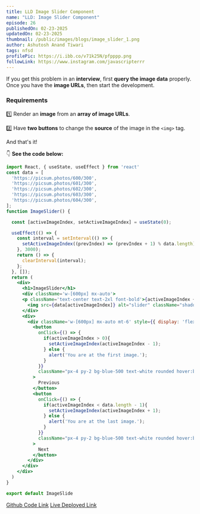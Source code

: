 ```yaml
---
title: LLD Image Slider Component
name: "LLD: Image Slider Component"
episode: 26
publishedOn: 02-23-2025
updatedOn: 02-23-2025
thumbnail: /public/images/blogs/image_slider_1.png
author: Ashutosh Anand Tiwari
tags: nfsd
profilePic: https://i.ibb.co/v71k25N/pfpppp.png
followLink: https://www.instagram.com/javascripterrr
---
```

If you get this problem in an **interview**, first **query the image data** properly. Once you have the **image URLs**, then start the development.

### **Requirements**

1️⃣ Render an **image** from an **array of image URLs**.

2️⃣ Have **two buttons** to change the **source** of the image in the `<img>` tag.

And that's it!

👇 **See the code below:**

```jsx
import React, { useState, useEffect } from 'react'
const data = [
  'https://picsum.photos/600/300',
  'https://picsum.photos/601/300',
  'https://picsum.photos/602/300',
  'https://picsum.photos/603/300',
  'https://picsum.photos/604/300',
];
function ImageSlider() {

  const [activeImageIndex, setActiveImageIndex] = useState(0);

  useEffect(() => {
    const interval = setInterval(() => {
      setActiveImageIndex((prevIndex) => (prevIndex + 1) % data.length);
    }, 3000);
    return () => {
      clearInterval(interval);
    };
  }, []);
  return (
    <div>
      <h1>ImageSlider</h1>
      <div className='w-[600px] mx-auto'>
      <p className='text-center text-2xl font-bold'>{activeImageIndex + 1} / {data.length}</p>
        <img src={data[activeImageIndex]} alt="slider" className="shadow-lg" />
      </div>
      <div>
        <div className='w-[600px] mx-auto mt-6' style={{ display: 'flex', justifyContent: 'space-between' }}>
          <button 
            onClick={() => {
              if(activeImageIndex > 0){
                setActiveImageIndex(activeImageIndex - 1);
              } else {
                alert('You are at the first image.');
              }
            }}
            className="px-4 py-2 bg-blue-500 text-white rounded hover:bg-blue-700"
          >
            Previous
          </button>  
          <button 
            onClick={() => {
              if(activeImageIndex < data.length - 1){
                setActiveImageIndex(activeImageIndex + 1);
              } else {
                alert('You are at the last image.');
              }
            }}
            className="px-4 py-2 bg-blue-500 text-white rounded hover:bg-blue-700"
          >
            Next
          </button>
        </div>
      </div>
    </div>
  )
}

export default ImageSlide
```

[Github Code Link](https://github.com/ashumsd7/react-playground-2025/blob/main/src/pages/ImageSlider.jsx)
[Live Deployed Link](https://heyashu-react.netlify.app/image-slider)
